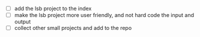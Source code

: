 - [ ] add the lsb project to the index
- [ ] make the lsb project more user friendly, and not hard code the input and output
- [ ] collect other small projects and add to the repo 
